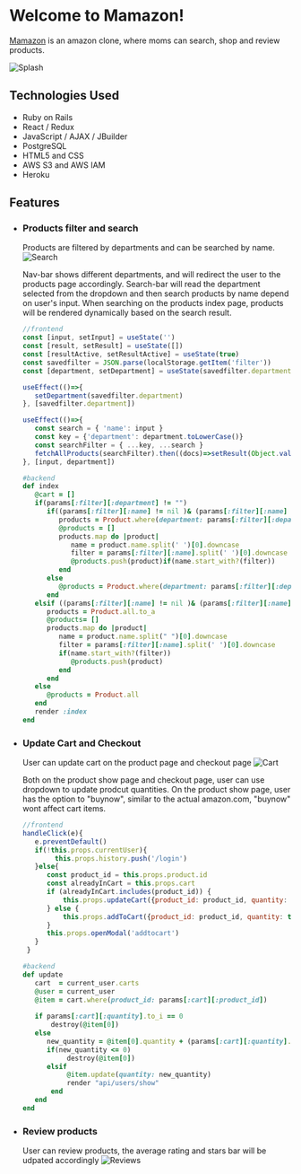# Welcome to Mamazon!
[Mamazon](https://mamazon-596c53b88011.herokuapp.com/) is an amazon clone, where moms can search, shop and review products. 

![Splash](https://mamazon-seeds.s3.us-west-1.amazonaws.com/ezgif.com-gif-maker+(5).gif)

## Technologies Used
* Ruby on Rails 
* React / Redux 
* JavaScript / AJAX / JBuilder 
* PostgreSQL 
* HTML5 and CSS
* AWS S3 and AWS IAM 
* Heroku 

## Features
* ### Products filter and search

   Products are filtered by departments and can be searched by name.
   ![Search](https://mamazon-seeds.s3.us-west-1.amazonaws.com/ezgif.com-gif-maker+(6).gif)
   
   Nav-bar shows different departments, and will redirect the user to the products page   accordingly.
   Search-bar will read the department selected from the dropdown and then search products by name    depend on user's input. 
   When searching on the products index page, products will be rendered dynamically based on the   search result.  
   ```js
   //frontend
   const [input, setInput] = useState('')
   const [result, setResult] = useState([])
   const [resultActive, setResultActive] = useState(true)
   const savedfilter = JSON.parse(localStorage.getItem('filter'))
   const [department, setDepartment] = useState(savedfilter.department)
   
   useEffect(()=>{
      setDepartment(savedfilter.department)
   }, [savedfilter.department])
   
   useEffect(()=>{         
      const search = { 'name': input }    
      const key = {'department': department.toLowerCase()}
      const searchFilter = { ...key, ...search }  
      fetchAllProducts(searchFilter).then((docs)=>setResult(Object.values(docs.products)) )          
   }, [input, department])
   ```
   ```ruby
   #backend
   def index        
      @cart = []
      if(params[:filter][:department] != "")               
         if((params[:filter][:name] != nil )& (params[:filter][:name] != ""))
            products = Product.where(department: params[:filter][:department]).to_a
            @products = []
            products.map do |product| 
               name = product.name.split(' ')[0].downcase
               filter = params[:filter][:name].split(' ')[0].downcase
               @products.push(product)if(name.start_with?(filter))     
            end      
         else
            @products = Product.where(department: params[:filter][:department])           
         end
      elsif ((params[:filter][:name] != nil )& (params[:filter][:name] != ""))           
         products = Product.all.to_a
         @products= []
         products.map do |product| 
            name = product.name.split(" ")[0].downcase
            filter = params[:filter][:name].split(' ')[0].downcase
            if(name.start_with?(filter))
               @products.push(product)
            end 
         end         
      else
         @products = Product.all
      end 
      render :index
   end 
   ```
* ### Update Cart and Checkout 
   User can update cart on the product page and checkout page
   ![Cart](https://mamazon-seeds.s3.us-west-1.amazonaws.com/ezgif.com-gif-maker+(8).gif)

   Both on the product show page and checkout page, user can use dropdown to update prodcut quantities. On the product show page, user has the option to "buynow", similar to the actual amazon.com, "buynow" wont affect cart items. 

   ```js
   //frontend
   handleClick(e){
      e.preventDefault()
      if(!this.props.currentUser){    
           this.props.history.push('/login')
      }else{    
         const product_id = this.props.product.id
         const alreadyInCart = this.props.cart
         if (alreadyInCart.includes(product_id)) {
             this.props.updateCart({product_id: product_id, quantity: this.state.quantity)        
         } else {
             this.props.addToCart({product_id: product_id, quantity: this.state.quantity})   
         }
         this.props.openModal('addtocart')
      }  
    }
   ```
   ```ruby
   #backend
   def update 
      cart  = current_user.carts
      @user = current_user
      @item = cart.where(product_id: params[:cart][:product_id])
      
      if params[:cart][:quantity].to_i == 0                 
          destroy(@item[0])
      else
         new_quantity = @item[0].quantity + (params[:cart][:quantity].to_i)          
         if(new_quantity <= 0) 
              destroy(@item[0])
         elsif 
              @item.update(quantity: new_quantity)
              render "api/users/show"
          end            
      end 
   end 
   ```
* ### Review products
   User can review products, the average rating and stars bar will be udpated accordingly
   ![Reviews](https://mamazon-seeds.s3.us-west-1.amazonaws.com/ezgif.com-gif-maker+(9).gif)
